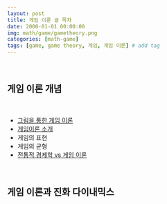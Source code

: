 ```yaml
---
layout: post
title: 게임 이론 글 목차
date: 2000-01-01 00:00:00
img: math/game/gametheory.png
categories: [math-game] 
tags: [game, game theory, 게임, 게임 이론] # add tag
---
```


<br>

## **게임 이론 개념**

<br>

- [그림을 통한 게임 이론]()
- [게임이론 소개](https://gaussian37.github.io/math-game-game-theory-basic/)
- 게임의 표현
- 게임의 균형
- [전통적 경제학 vs 게임 이론](https://gaussian37.github.io/math-game-classical-economy-vs-game-theory/)

<br>

## **게임 이론과 진화 다이내믹스**

<br>